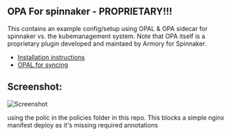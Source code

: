## OPA For spinnaker - PROPRIETARY!!!

This contains an example config/setup using OPAL & OPA sidecar for spinnaker vs. the kubemanagement system.  Note that OPA itself is a proprietary plugin developed and maintaed by Armory for Spinnaker.  
* [Installation instructions](https://docs.armory.io/plugins/policy-engine/)
* [OPAL for syncing](https://www.opal.ac/)


## Screenshot:
![Screenshot](https://p-qKFvWn.b3.n0.cdn.getcloudapp.com/items/BluzWe0R/7d72bcc7-531c-4315-8b85-2596d43d3f83.jpg?v=afe21603be6b711f737de3f9fc1390b4)

using the polic in the policies folder in this repo.  This blocks a simple nginx manifest deploy as it's missing required annotations
